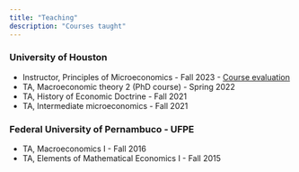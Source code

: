 ```yaml
---
title: "Teaching"
description: "Courses taught"
---
```


### University of Houston

* Instructor, Principles of Microeconomics - Fall 2023 - [Course evaluation](2210_14755_Course_Evaluation_Report.pdf)
* TA, Macroeconomic theory 2 (PhD course) - Spring 2022
* TA, History of Economic Doctrine - Fall 2021
* TA, Intermediate microeconomics - Fall 2021

### Federal University of Pernambuco - UFPE

* TA, Macroeconomics I - Fall 2016
* TA, Elements of Mathematical Economics I - Fall 2015
